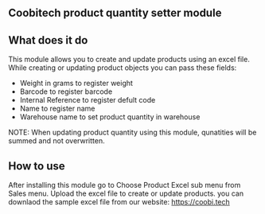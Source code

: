 Coobitech product quantity setter module
------------------

What does it do
--------------------------------

This module allows you to create and update products using an excel file.
While creating or updating product objects you can pass these fields:
- Weight in grams to register weight
- Barcode to register barcode
- Internal Reference to register defult code
- Name to register name
- Warehouse name to set product quantity in warehouse

NOTE: When updating product quantity using this module, qunatities will be summed and not overwritten.

How to use 
--------------------------------
After installing this module go to Choose Product Excel sub menu from Sales menu.
Upload the excel file to create or update products.
you can downlaod the sample excel file from our website: https://coobi.tech